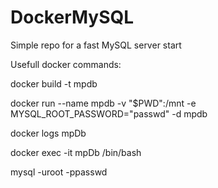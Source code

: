 # DockerMySQL

Simple repo for a fast MySQL server start

Usefull docker commands: 

docker build -t mpdb

docker run --name mpdb -v "$PWD":/mnt -e MYSQL_ROOT_PASSWORD="passwd" -d mpdb

docker logs mpDb 

docker exec -it mpDb /bin/bash

mysql -uroot -ppasswd
